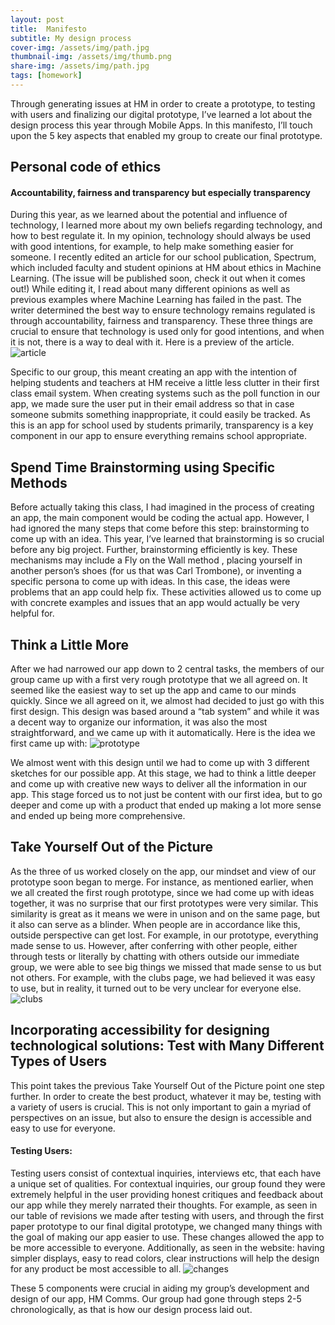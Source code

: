 ```yaml
---
layout: post
title:  Manifesto
subtitle: My design process
cover-img: /assets/img/path.jpg
thumbnail-img: /assets/img/thumb.png
share-img: /assets/img/path.jpg
tags: [homework]
---
```

Through generating issues at HM in order to create a prototype, to testing with users and finalizing our digital prototype, I’ve learned a lot about the design process this year through Mobile Apps. In this manifesto, I’ll touch upon the 5 key aspects that enabled my group to create our final prototype.  
  
## Personal code of ethics

#### Accountability, fairness and transparency but especially transparency
During this year, as we learned about the potential and influence of technology, I learned more about my own beliefs regarding technology, and how to best regulate it. In my opinion, technology should always be used with good intentions, for example, to help make something easier for someone. I recently edited an article for our school publication, Spectrum, which included faculty and student opinions at HM about ethics in Machine Learning. (The issue will be published soon, check it out when it comes out!) While editing it, I read about many different opinions as well as previous examples where Machine Learning has failed in the past. The writer determined the best way to ensure technology remains regulated is through accountability, fairness and transparency. These three things are crucial to ensure that technology is used only for good intentions, and when it is not, there is a way to deal with it. Here is a preview of the article.
![article](https://github.com/julietteshang/julietteshang.github.io/blob/master/article.png?raw=true)

Specific to our group, this meant creating an app with the intention of helping students and teachers at HM receive a little less clutter in their first class email system. When creating systems such as the poll function in our app, we made sure the user put in their email address so that in case someone submits something inappropriate, it could easily be tracked. As this is an app for school used by students primarily, transparency is a key component in our app to ensure everything remains school appropriate. 

## Spend Time Brainstorming using Specific Methods
Before actually taking this class, I had imagined in the process of creating an app, the main component would be coding the actual app. However, I had ignored the many steps that come before this step: brainstorming to come up with an idea. This year, I’ve learned that brainstorming is so crucial before any big project. Further, brainstorming efficiently is key. These mechanisms may include a Fly on the Wall method , placing yourself in another person’s shoes (for us that was Carl Trombone), or inventing a specific persona to come up with ideas. In this case, the ideas were problems that an app could help fix. These activities allowed us to come up with concrete examples and issues that an app would actually be very helpful for. 

## Think a Little More
After we had narrowed our app down to 2 central tasks, the members of our group came up with a first very rough prototype that we all agreed on. It seemed like the easiest way to set up the app and came to our minds quickly. Since we all agreed on it, we almost had decided to just go with this first design. This design was based around a “tab system” and while it was a decent way to organize our information, it was also the most straightforward, and we came up with it automatically. Here is the idea we first came up with: 
![prototype](https://github.com/julietteshang/julietteshang.github.io/blob/master/prototype.png?raw=true)

We almost went with this design until we had to come up with 3 different sketches for our possible app. At this stage, we had to think a little deeper and come up with creative new ways to deliver all the information in our app.  This stage forced us to not just be content with our first idea, but to go deeper and come up with a product that ended up making a lot more sense and ended up being more comprehensive.

## Take Yourself Out of the Picture
As the three of us worked closely on the app, our mindset and view of our prototype soon began to merge. For instance, as mentioned earlier, when we all created the first rough prototype, since we had come up with ideas together, it was no surprise that our first prototypes were very similar. This similarity is great as it means we were in unison and on the same page, but it also can serve as a blinder. When people are in accordance like this, outside perspective can get lost. For example, in our prototype, everything made sense to us. However, after conferring with other people, either through tests or literally by chatting with others outside our immediate group, we were able to see big things we missed that made sense to us but not others. For example, with the clubs page, we had believed it was easy to use, but in reality, it turned out to be very unclear for everyone else.
![clubs](https://github.com/julietteshang/julietteshang.github.io/blob/master/clubs.png?raw=true)

## Incorporating accessibility for designing technological solutions: Test with Many Different Types of Users 

This point takes the previous Take Yourself Out of the Picture point one step further. In order to create the best product, whatever it may be, testing with a variety of users is crucial. This is not only important to gain a myriad of perspectives on an issue, but also to ensure the design is accessible and easy to use for everyone. 
#### Testing Users:
  Testing users consist of contextual inquiries, interviews etc, that each have a unique set of qualities. For contextual inquiries, our group found they were extremely helpful in the user providing honest critiques and feedback about our app while they merely narrated their thoughts.
For example, as seen in our table of revisions we made after testing with users, and through the first paper prototype to our final digital prototype, we changed many things with the goal of making our app easier to use. These changes allowed the app to be more accessible to everyone. 
Additionally, as seen in the website: having simpler displays, easy to read colors, clear instructions will help the design for any product be most accessible to all.
![changes](https://github.com/julietteshang/julietteshang.github.io/blob/master/changes.png?raw=true)

These 5 components were crucial in aiding my group’s development and design of our app, HM Comms. Our group had gone through steps 2-5 chronologically, as that is how our design process laid out.



